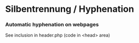 # Silbentrennung / Hyphenation

### Automatic hyphenation on webpages

See inclusion in header.php (code in \<head\> area)
